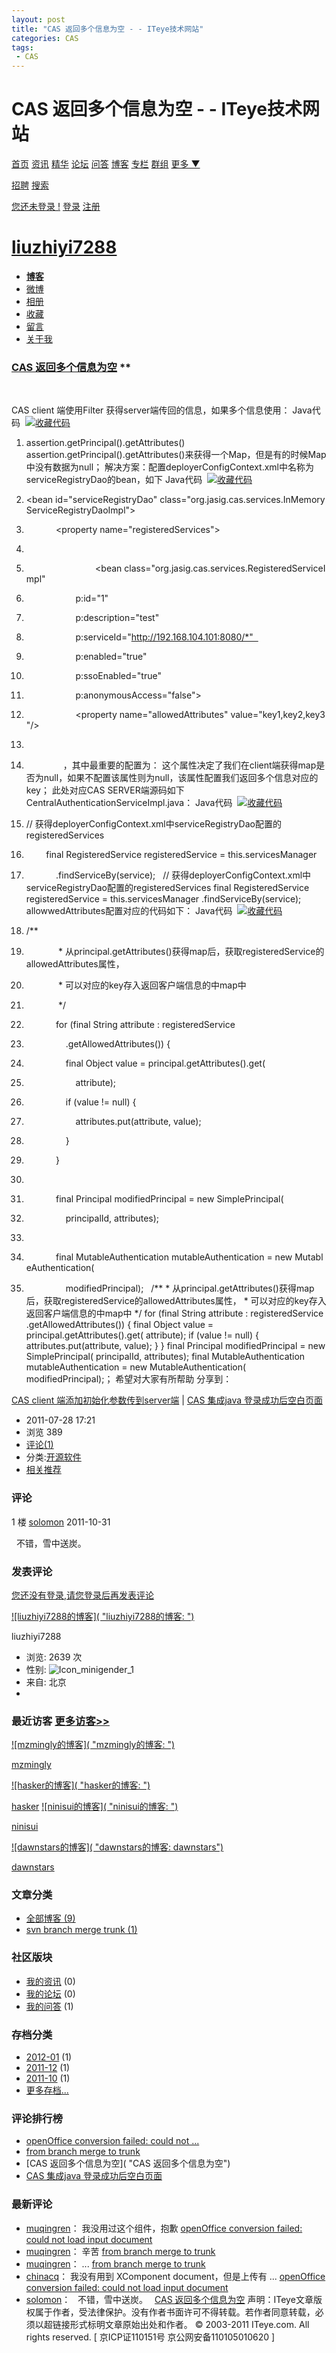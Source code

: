```yaml
---
layout: post
title: "CAS 返回多个信息为空 - - ITeye技术网站"
categories: CAS
tags: 
 - CAS
--- 
```


# CAS 返回多个信息为空 - - ITeye技术网站

[首页](http://www.iteye.com/) [资讯](http://www.iteye.com/news) [精华](http://www.iteye.com/magazines) [论坛](http://www.iteye.com/forums) [问答](http://www.iteye.com/ask) [博客](http://www.iteye.com/blogs) [专栏](http://www.iteye.com/blogs/subjects) [群组](http://www.iteye.com/groups) [更多 ▼](http://liuzhiyi7288.iteye.com/blog/1135001#)

[招聘](http://www.iteye.com/job) [搜索](http://www.iteye.com/search)

[您还未登录 !](http://liuzhiyi7288.iteye.com/login "登录") [登录](http://liuzhiyi7288.iteye.com/login) [注册](http://liuzhiyi7288.iteye.com/signup)

# [liuzhiyi7288](http://liuzhiyi7288.iteye.com/)

* [**博客**](http://liuzhiyi7288.iteye.com/)
* [微博](http://liuzhiyi7288.iteye.com/weibo)
* [相册](http://liuzhiyi7288.iteye.com/album)
* [收藏](http://liuzhiyi7288.iteye.com/link)
* [留言](http://liuzhiyi7288.iteye.com/blog/guest_book)
* [关于我](http://liuzhiyi7288.iteye.com/blog/profile)

### [CAS 返回多个信息为空]() **

 

CAS client 端使用Filter 获得server端传回的信息，如果多个信息使用：
Java代码  [![收藏代码]()![]()]( "收藏这段代码")

1. assertion.getPrincipal().getAttributes()  
assertion.getPrincipal().getAttributes()来获得一个Map，但是有的时候Map中没有数据为null；
解决方案：配置deployerConfigContext.xml中名称为serviceRegistryDao的bean，如下
Java代码  [![收藏代码]()![]()]( "收藏这段代码")

1. <bean id="serviceRegistryDao" class="org.jasig.cas.services.InMemoryServiceRegistryDaoImpl">  
1.             <property name="registeredServices">  
1.                     <list>  
1.                             <bean class="org.jasig.cas.services.RegisteredServiceImpl"   
1.                     p:id="1"  
1.                     p:description="test"  
1.                     p:serviceId="http://192.168.104.101:8080/*"  
1.                     p:enabled="true"   
1.                     p:ssoEnabled="true"   
1.                     p:anonymousAccess="false">  
1.                     <property name="allowedAttributes" value="key1,key2,key3"/>  
1.                </bean>                    </list>  
1.             </property>  
<bean id="serviceRegistryDao" class="org.jasig.cas.services.InMemoryServiceRegistryDaoImpl"> <property name="registeredServices"> <list> <bean class="org.jasig.cas.services.RegisteredServiceImpl" p:id="1" p:description="test" p:serviceId="http://192.168.104.101:8080/*" p:enabled="true" p:ssoEnabled="true" p:anonymousAccess="false"> <property name="allowedAttributes" value="key1,key2,key3"/> </bean> </list> </property>，其中最重要的配置为：<property name="allowedAttributes" value="key1,key2,key3"/>
这个属性决定了我们在client端获得map是否为null，如果不配置该属性则为null，该属性配置我们返回多个信息对应的key；
此处对应CAS SERVER端源码如下 CentralAuthenticationServiceImpl.java：
Java代码  [![收藏代码]()![]()]( "收藏这段代码")

1. // 获得deployerConfigContext.xml中serviceRegistryDao配置的registeredServices  
1.         final RegisteredService registeredService = this.servicesManager  
1.             .findServiceBy(service);  
// 获得deployerConfigContext.xml中serviceRegistryDao配置的registeredServices final RegisteredService registeredService = this.servicesManager .findServiceBy(service);
allowwedAttributes配置对应的代码如下：
Java代码  [![收藏代码]()![]()]( "收藏这段代码")

1. /** 
1.              * 从principal.getAttributes()获得map后，获取registeredService的allowedAttributes属性， 
1.              * 可以对应的key存入返回客户端信息的中map中 
1.              */  
1.             for (final String attribute : registeredService  
1.                 .getAllowedAttributes()) {  
1.                 final Object value = principal.getAttributes().get(  
1.                     attribute);  
1.                 if (value != null) {  
1.                     attributes.put(attribute, value);  
1.                 }  
1.             }  
1.   
1.             final Principal modifiedPrincipal = new SimplePrincipal(  
1.                 principalId, attributes);  
1.               
1.             final MutableAuthentication mutableAuthentication = new MutableAuthentication(  
1.                 modifiedPrincipal);  
/** * 从principal.getAttributes()获得map后，获取registeredService的allowedAttributes属性， * 可以对应的key存入返回客户端信息的中map中 */ for (final String attribute : registeredService .getAllowedAttributes()) { final Object value = principal.getAttributes().get( attribute); if (value != null) { attributes.put(attribute, value); } } final Principal modifiedPrincipal = new SimplePrincipal( principalId, attributes); final MutableAuthentication mutableAuthentication = new MutableAuthentication( modifiedPrincipal);；
希望对大家有所帮助
分享到： [![]()]( "分享到新浪微博") [![]()]( "分享到腾讯微博")

[CAS client 端添加初始化参数传到server端](http://liuzhiyi7288.iteye.com/blog/1135037 "CAS client 端添加初始化参数传到server端") | [CAS 集成java 登录成功后空白页面](http://liuzhiyi7288.iteye.com/blog/1132260 "CAS 集成java 登录成功后空白页面")
* 2011-07-28 17:21
* 浏览 389
* [评论(1)](http://liuzhiyi7288.iteye.com/blog/1135001#comments)
* 分类:[开源软件](http://www.iteye.com/blogs/category/opensource)
* [相关推荐](http://www.iteye.com/wiki/blog/1135001)

### 评论

[]()

1 楼 [solomon](http://solomon.iteye.com/ "solomon") 2011-10-31  

  不错，雪中送炭。　![]()
### 发表评论

[![]()](http://liuzhiyi7288.iteye.com/login)[您还没有登录,请您登录后再发表评论](http://liuzhiyi7288.iteye.com/login)

[![liuzhiyi7288的博客]( "liuzhiyi7288的博客: ")](http://liuzhiyi7288.iteye.com/)

liuzhiyi7288

* 浏览: 2639 次
* 性别: ![Icon_minigender_1]( "男")
* 来自: 北京
* ![]()
### 最近访客 [更多访客>>](http://liuzhiyi7288.iteye.com/blog/user_visits)

[![mzmingly的博客]( "mzmingly的博客: ")](http://mzmingly.iteye.com/)

[mzmingly](http://mzmingly.iteye.com/ "mzmingly")

[![hasker的博客]( "hasker的博客: ")](http://hasker.iteye.com/)

[hasker](http://hasker.iteye.com/ "hasker")
[![ninisui的博客]( "ninisui的博客: ")](http://ninisui.iteye.com/)

[ninisui](http://ninisui.iteye.com/ "ninisui")

[![dawnstars的博客]( "dawnstars的博客: dawnstars")](http://dawnstars.iteye.com/)

[dawnstars](http://dawnstars.iteye.com/ "dawnstars")

### 文章分类

* [全部博客 (9)](http://liuzhiyi7288.iteye.com/)
* [svn branch merge trunk (1)](http://liuzhiyi7288.iteye.com/category/199341)
### 社区版块

* [我的资讯](http://liuzhiyi7288.iteye.com/blog/news) (0)
* [我的论坛](http://liuzhiyi7288.iteye.com/blog/post) (0)
* [我的问答](http://liuzhiyi7288.iteye.com/blog/answered_problems) (1)

### 存档分类

* [2012-01](http://liuzhiyi7288.iteye.com/blog/monthblog/2012-01) (1)
* [2011-12](http://liuzhiyi7288.iteye.com/blog/monthblog/2011-12) (1)
* [2011-10](http://liuzhiyi7288.iteye.com/blog/monthblog/2011-10) (1)
* [更多存档...](http://liuzhiyi7288.iteye.com/blog/monthblog_more)
### 评论排行榜

* [openOffice conversion failed: could not ...](http://liuzhiyi7288.iteye.com/blog/1290155 "openOffice  conversion failed: could not load input document")
* [from branch merge to trunk](http://liuzhiyi7288.iteye.com/blog/1334978 "from branch merge to trunk")
* [CAS 返回多个信息为空]( "CAS 返回多个信息为空")
* [CAS 集成java 登录成功后空白页面](http://liuzhiyi7288.iteye.com/blog/1132260 "CAS 集成java 登录成功后空白页面")

### 最新评论

* [muqingren](http://muqingren.iteye.com/ "muqingren")： 我没用过这个组件，抱歉
[openOffice conversion failed: could not load input document](http://liuzhiyi7288.iteye.com/blog/1290155#bc2252321)
* [muqingren](http://muqingren.iteye.com/ "muqingren")： 辛苦
[from branch merge to trunk](http://liuzhiyi7288.iteye.com/blog/1334978#bc2252320)
* [muqingren](http://muqingren.iteye.com/ "muqingren")： ...
[from branch merge to trunk](http://liuzhiyi7288.iteye.com/blog/1334978#bc2252317)
* [chinacq](http://chinacq.iteye.com/ "chinacq")： 我没有用到 XComponent document，但是上传有 ...
[openOffice conversion failed: could not load input document](http://liuzhiyi7288.iteye.com/blog/1290155#bc2248988)
* [solomon](http://solomon.iteye.com/ "solomon")：   不错，雪中送炭。　
[CAS 返回多个信息为空](http://liuzhiyi7288.iteye.com/blog/1135001#bc2225743)
声明：ITeye文章版权属于作者，受法律保护。没有作者书面许可不得转载。若作者同意转载，必须以超链接形式标明文章原始出处和作者。
© 2003-2011 ITeye.com. All rights reserved. [ 京ICP证110151号 京公网安备110105010620 ]
![]()

